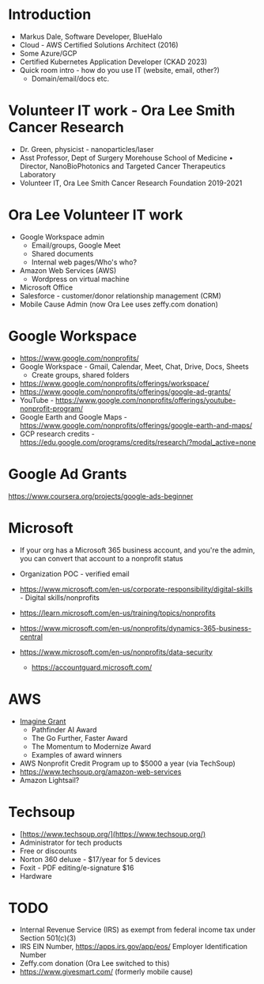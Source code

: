 # Introduction
* Markus Dale, Software Developer, BlueHalo
* Cloud - AWS Certified Solutions Architect (2016)
* Some Azure/GCP
* Certified Kubernetes Application Developer (CKAD 2023)
* Quick room intro - how do you use IT (website, email, other?)
     * Domain/email/docs etc.

# Volunteer IT work - Ora Lee Smith Cancer Research
* Dr. Green, physicist - nanoparticles/laser
* Asst Professor, Dept of Surgery Morehouse School of Medicine
• Director, NanoBioPhotonics and Targeted Cancer Therapeutics Laboratory
* Volunteer IT, Ora Lee Smith Cancer Research Foundation 2019-2021

# Ora Lee Volunteer IT work
* Google Workspace admin
     * Email/groups, Google Meet
     * Shared documents
     * Internal web pages/Who's who?
* Amazon Web Services (AWS)
     * Wordpress on virtual machine
* Microsoft Office
* Salesforce - customer/donor relationship management (CRM)
* Mobile Cause Admin (now Ora Lee uses zeffy.com donation)

# Google Workspace
* https://www.google.com/nonprofits/
* Google Workspace - Gmail, Calendar, Meet, Chat, Drive, Docs, Sheets
     * Create groups, shared folders
* https://www.google.com/nonprofits/offerings/workspace/
* https://www.google.com/nonprofits/offerings/google-ad-grants/
* YouTube - https://www.google.com/nonprofits/offerings/youtube-nonprofit-program/
* Google Earth and Google Maps - https://www.google.com/nonprofits/offerings/google-earth-and-maps/
* GCP research credits - https://edu.google.com/programs/credits/research/?modal_active=none

# Google Ad Grants
https://www.coursera.org/projects/google-ads-beginner

# Microsoft
* If your org has a Microsoft 365 business account, and you're the admin, you can convert that account to a nonprofit status
* Organization POC - verified email

* https://www.microsoft.com/en-us/corporate-responsibility/digital-skills - Digital skills/nonprofits
* https://learn.microsoft.com/en-us/training/topics/nonprofits
* https://www.microsoft.com/en-us/nonprofits/dynamics-365-business-central
* https://www.microsoft.com/en-us/nonprofits/data-security
     * https://accountguard.microsoft.com/

# AWS
* [Imagine Grant](https://aws.amazon.com/government-education/nonprofits/aws-imagine-grant-program/)
     * Pathfinder AI Award
     * The Go Further, Faster Award
     * The Momentum to Modernize Award
     * Examples of award winners
* AWS Nonprofit Credit Program up to $5000 a year (via TechSoup)
* https://www.techsoup.org/amazon-web-services
* Amazon Lightsail?

# Techsoup
* [https://www.techsoup.org/](https://www.techsoup.org/)
* Administrator for tech products
* Free or discounts
* Norton 360 deluxe - $17/year for 5 devices
* Foxit - PDF editing/e-signature $16
* Hardware

# TODO
* Internal Revenue Service (IRS) as exempt from federal income tax under Section 501(c)(3)
* IRS EIN Number, https://apps.irs.gov/app/eos/ Employer Identification Number
* Zeffy.com donation (Ora Lee switched to this)
* https://www.givesmart.com/ (formerly mobile cause)

